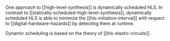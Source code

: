 One approach to [[high-level-synthesis]] is dynamically scheduled HLS. In contrast to [[statically-scheduled-high-level-synthesis]], dynamically scheduled HLS is able to minimize the [[hls-initiation-interval]] with respect to [[digital-hardware-hazards]] by detecting them at runtime.

Dynamic scheduling is based on the theory of [[hls-elastic-circuits]].